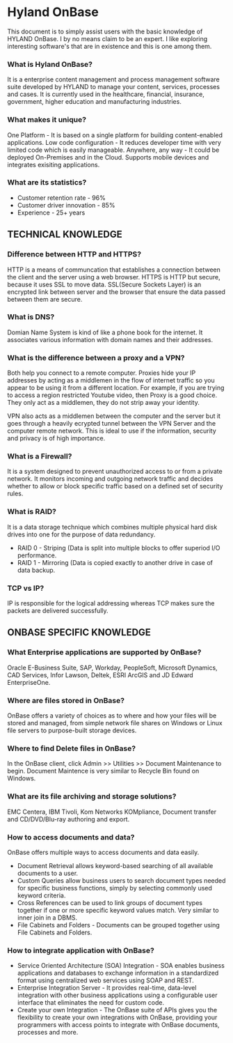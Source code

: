 # Hyland OnBase 
This document is to simply assist users with the basic knowledge of HYLAND OnBase. I by no means claim to be an expert. I like exploring interesting software's that are in existence and this is one among them. 

### What is Hyland OnBase?
It is a enterprise content management and process management software suite developed by HYLAND to manage your content, services, processes and cases. It is currently used in the healthcare, financial, insurance, government, higher education and manufacturing industries. 

### What makes it unique?
One Platform - It is based on a single platform for building content-enabled applications. 
Low code configuration - It reduces developer time with very limited code which is easily manageable. 
Anywhere, any way - It could be deployed On-Premises and in the Cloud. Supports mobile devices and integrates exisiting applications.

### What are its statistics?
- Customer retention rate - 96% 
- Customer driver innovation - 85%
- Experience - 25+ years

## TECHNICAL KNOWLEDGE 

### Difference between HTTP and HTTPS?
HTTP is a means of communcation that establishes a connection between the client and the server using a web browser. HTTPS is HTTP but secure, because it uses SSL to move data. SSL(Secure Sockets Layer) is an encrypted link between server and the browser that ensure the data passed between them are secure. 

### What is DNS?
Domian Name System is kind of like a phone book for the internet. It associates various information with domain names and their addresses. 

### What is the difference between a proxy and a VPN?
Both help you connect to a remote computer. Proxies hide your IP addresses by acting as a middlemen in the flow of internet traffic so you appear to be using it from a different location. For example, if you are trying to access a region restricted Youtube video, then Proxy is a good choice. They only act as a middlemen, they do not strip away your identity. 

VPN also acts as a middlemen between the computer and the server but it goes through a heavily ecrypted tunnel between the VPN Server and the computer remote network. This is ideal to use if the information, security and privacy is of high importance. 

### What is a Firewall?
It is a system designed to prevent unauthorized access to or from a private network. It monitors incoming and outgoing network traffic and decides whether to allow or block specific traffic based on a defined set of security rules.

### What is RAID?
It is a data storage technique which combines multiple physical hard disk drives into one for the purpose of data redundancy. 
- RAID 0 - Striping (Data is split into multiple blocks to offer superiod I/O performance.
- RAID 1 - Mirroring (Data is copied exactly to another drive in case of data backup.

### TCP vs IP?
IP is responsible for the logical addressing whereas TCP makes sure the packets are delivered successfully. 

## ONBASE SPECIFIC KNOWLEDGE

### What Enterprise applications are supported by OnBase?
Oracle E-Business Suite, SAP, Workday, PeopleSoft, Microsoft Dynamics, CAD Services, Infor Lawson, Deltek, ESRI ArcGIS and JD Edward EnterpriseOne.

### Where are files stored in OnBase?
OnBase offers a variety of choices as to where and how your files will be stored and managed, from simple network file shares on Windows or Linux file servers to purpose-built storage devices.

### Where to find Delete files in OnBase?
In the OnBase client, click Admin >> Utilities >> Document Maintenance to begin. Document Maintence is very similar to Recycle Bin found on Windows. 

### What are its file archiving and storage solutions?
EMC Centera, IBM Tivoli, Kom Networks KOMpliance, Document transfer and CD/DVD/Blu-ray authoring and export.

### How to access documents and data?
OnBase offers multiple ways to access documents and data easily. 
- Document Retrieval allows keyword-based searching of all available documents to a user.
- Custom Queries allow business users to search document types needed for specific business functions, simply by selecting commonly used keyword criteria.
- Cross References can be used to link groups of document types together if one or more specific keyword values match. Very similar to inner join in a DBMS.
- File Cabinets and Folders - Documents can be grouped together using File Cabinets and Folders.

### How to integrate application with OnBase?
- Service Oriented Architecture (SOA) Integration - SOA enables business applications and databases to exchange information in a standardized format using centralized web services using SOAP and REST.
- Enterprise Integration Server - It provides real-time, data-level integration with other business applications using a configurable user interface that eliminates the need for custom code.
- Create your own Integration - The OnBase suite of APIs gives you the flexibility to create your own integrations with OnBase, providing your programmers with access points to integrate with OnBase documents, processes and more.





